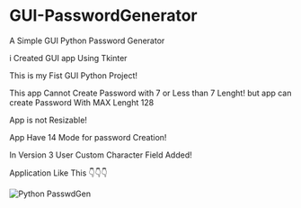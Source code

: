 # GUI-PasswordGenerator

A Simple GUI Python Password Generator

i Created GUI app Using Tkinter

This is my Fist GUI Python Project!

This app Cannot Create Password with 7 or Less than 7 Lenght! but app can create Password With MAX Lenght 128

App is not Resizable!

App Have 14 Mode for password Creation!

In Version 3 User Custom Character Field Added!

Application Like This 👇👇👇

![Python PasswdGen](https://github.com/user-attachments/assets/3ad66ffa-2759-46d7-b396-3252722bebf6)
